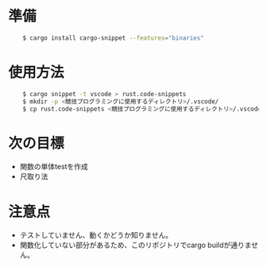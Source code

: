 # 準備

``` bash
    $ cargo install cargo-snippet --features="binaries"
```

# 使用方法

``` bash
    $ cargo snippet -t vscode > rust.code-snippets
    $ mkdir -p <競技プログラミングに使用するディレクトリ>/.vscode/
    $ cp rust.code-snippets <競技プログラミングに使用するディレクトリ>/.vscode/
```

# 次の目標
* 関数の単体testを作成
* 尺取り法

# 注意点
* テストしていません、動くかどうか知りません。
* 関数化していない部分があるため、このリポジトリでcargo buildが通りません。